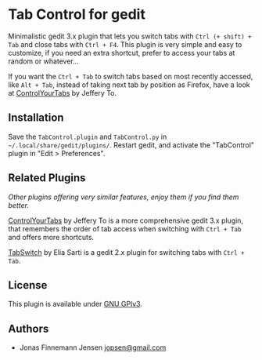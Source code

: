 Tab Control for gedit
=====================
Minimalistic gedit 3.x plugin that lets you switch tabs with `Ctrl (+ shift) + Tab` and close tabs with `Ctrl + F4`.
This plugin is very simple and easy to customize, if you need an extra shortcut, prefer to access your tabs at random or whatever...

If you want the `Ctrl + Tab` to switch tabs based on most recently accessed, like `Alt + Tab`,
instead of taking next tab by position as Firefox, have a look at [ControlYourTabs](https://github.com/jefferyto/gedit-control-your-tabs/) by Jeffery To.

Installation
------------
Save the `TabControl.plugin` and `TabControl.py` in `~/.local/share/gedit/plugins/`.
Restart gedit, and activate the "TabControl" plugin in "Edit > Preferences".


Related Plugins
---------------
_Other plugins offering very similar features, enjoy them if you find them better._

[ControlYourTabs](https://github.com/jefferyto/gedit-control-your-tabs/) by Jeffery To is a more comprehensive gedit 3.x plugin, that remembers the order of tab access when switching with `Ctrl + Tab` and offers more shortcuts.

[TabSwitch](http://live.gnome.org/Gedit/Plugins?action=AttachFile&do=get&target=tabswitch.tar.gz) by Elia Sarti is a gedit 2.x plugin for switching tabs with `Ctrl + Tab`.

License
-------
This plugin is available under [GNU GPlv3](http://www.gnu.org/licenses/gpl.html).

Authors
-------
  * Jonas Finnemann Jensen <jopsen@gmail.com>
